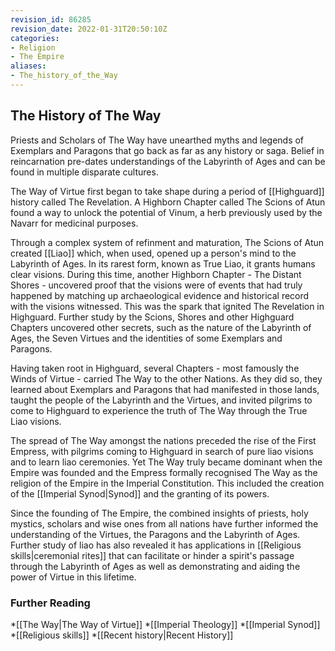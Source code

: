 ```yaml
---
revision_id: 86285
revision_date: 2022-01-31T20:50:10Z
categories:
- Religion
- The Empire
aliases:
- The_history_of_the_Way
---
```



## The History of The Way
Priests and Scholars of The Way have unearthed myths and legends of Exemplars and Paragons that go back as far as any history or saga. Belief in reincarnation pre-dates understandings of the Labyrinth of Ages and can be found in multiple disparate cultures. 

The Way of Virtue first began to take shape during a period of [[Highguard]] history called The Revelation. A Highborn Chapter called The Scions of Atun found a way to unlock the potential of Vinum, a herb previously used by the Navarr for medicinal purposes.

Through a complex system of refinment and maturation, The Scions of Atun created [[Liao]] which, when used, opened up a person's mind to the Labyrinth of Ages. In its rarest form, known as True Liao, it grants humans clear visions. During this time, another Highborn Chapter - The Distant Shores - uncovered proof that the visions were of events that had truly happened by matching up archaeological evidence and historical record with the visions witnessed. This was the spark that ignited The Revelation in Highguard. Further study by the Scions, Shores and other Highguard Chapters uncovered other secrets, such as the nature of the Labyrinth of Ages, the Seven Virtues and the identities of some Exemplars and Paragons.

Having taken root in Highguard, several Chapters - most famously the Winds of Virtue - carried The Way to the other Nations. As they did so, they learned about Exemplars and Paragons that had manifested in those lands, taught the people of the Labyrinth and the Virtues, and invited pilgrims to come to Highguard to experience the truth of The Way through the True Liao visions.

The spread of The Way amongst the nations preceded the rise of the First Empress, with pilgrims coming to Highguard in search of pure liao visions and to learn liao ceremonies. Yet The Way truly became dominant when the Empire was founded and the Empress formally recognised The Way as the religion of the Empire in the Imperial Constitution. This included the creation of  the [[Imperial Synod|Synod]] and the granting of its powers.

Since the founding of The Empire, the combined insights of priests, holy mystics, scholars and wise ones from all nations have further informed the understanding of the Virtues, the Paragons and the Labyrinth of Ages. Further study of liao has also revealed it has applications in  [[Religious skills|ceremonial rites]] that can facilitate or hinder a spirit's passage through the Labyrinth of Ages as well as demonstrating and aiding the power of Virtue in this lifetime.

### Further Reading
*[[The Way|The Way of Virtue]]
*[[Imperial Theology]]
*[[Imperial Synod]]
*[[Religious skills]]
*[[Recent history|Recent History]]


